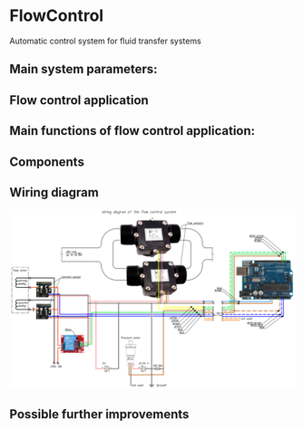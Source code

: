 # FlowControl
Automatic control system for fluid transfer systems


## Main system parameters:

## Flow control  application

## Main functions of flow control  application:

## Components

## Wiring diagram
![Flow control system wiring diagram](https://github.com/Brabn/FlowControl/blob/main/Wiring_diagram/Flow_control.Wiring_diagramEN.png)

## Possible further improvements
